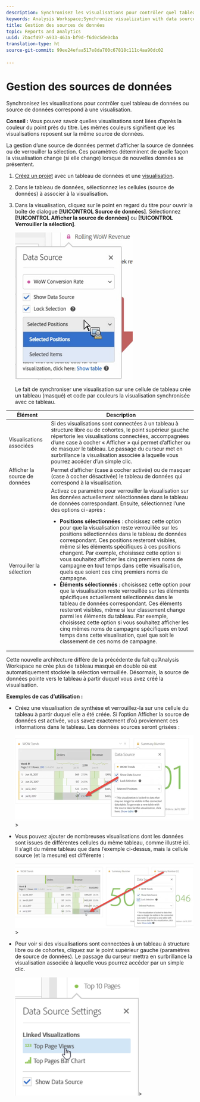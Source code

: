 ```yaml
---
description: Synchronisez les visualisations pour contrôler quel tableau de données ou source de données correspond à une visualisation.
keywords: Analysis Workspace;Synchronize visualization with data source
title: Gestion des sources de données
topic: Reports and analytics
uuid: 7bacf497-a933-463a-bf9d-f6d0c5de0cba
translation-type: ht
source-git-commit: 99ee24efaa517e8da700c67818c111c4aa90dc02

---
```



# Gestion des sources de données

Synchronisez les visualisations pour contrôler quel tableau de données ou source de données correspond à une visualisation.

**Conseil :** Vous pouvez savoir quelles visualisations sont liées d’après la couleur du point près du titre. Les mêmes couleurs signifient que les visualisations reposent sur la même source de données.

La gestion d’une source de données permet d’afficher la source de données ou de verrouiller la sélection. Ces paramètres déterminent de quelle façon la visualisation change (si elle change) lorsque de nouvelles données se présentent.

1. [Créez un projet](/help/analyze/analysis-workspace/build-workspace-project/t-freeform-project.md) avec un tableau de données et une [visualisation](/help/analyze/analysis-workspace/visualizations/freeform-analysis-visualizations.md).
1. Dans le tableau de données, sélectionnez les cellules (source de données) à associer à la visualisation.
1. Dans la visualisation, cliquez sur le point en regard du titre pour ouvrir la boîte de dialogue **[!UICONTROL Source de données]**. Sélectionnez **[!UICONTROL Afficher la source de données]** ou **[!UICONTROL Verrouiller la sélection]**.

   ![](assets/manage-data-source.png)

   Le fait de synchroniser une visualisation sur une cellule de tableau crée un tableau (masqué) et code par couleurs la visualisation synchronisée avec ce tableau.

| Élément | Description |
|--- |--- |
| Visualisations associées | Si des visualisations sont connectées à un tableau à structure libre ou de cohortes, le point supérieur gauche répertorie les visualisations connectées, accompagnées d’une case à cocher « Afficher » qui permet d’afficher ou de masquer le tableau.  Le passage du curseur met en surbrillance la visualisation associée à laquelle vous pourrez accéder d’un simple clic. |
| Afficher la source de données | Permet d’afficher (case à cocher activée) ou de masquer (case à cocher désactivée) le tableau de données qui correspond à la visualisation. |
| Verrouiller la sélection | Activez ce paramètre pour verrouiller la visualisation sur les données actuellement sélectionnées dans le tableau de données correspondant. Ensuite, sélectionnez l’une des options ci-après :  <ul><li>**Positions sélectionnées** : choisissez cette option pour que la visualisation reste verrouillée sur les positions sélectionnées dans le tableau de données correspondant. Ces positions resteront visibles, même si les éléments spécifiques à ces positions changent. Par exemple, choisissez cette option si vous souhaitez afficher les cinq premiers noms de campagne en tout temps dans cette visualisation, quels que soient ces cinq premiers noms de campagne.</li> <li>**Éléments sélectionnés** : choisissez cette option pour que la visualisation reste verrouillée sur les éléments spécifiques actuellement sélectionnés dans le tableau de données correspondant. Ces éléments resteront visibles, même si leur classement change parmi les éléments du tableau. Par exemple, choisissez cette option si vous souhaitez afficher les cinq mêmes noms de campagne spécifiques en tout temps dans cette visualisation, quel que soit le classement de ces noms de campagne.</li></ul> |

Cette nouvelle architecture diffère de la précédente du fait qu’Analysis Workspace ne crée plus de tableau masqué en double où est automatiquement stockée la sélection verrouillée. Désormais, la source de données pointe vers le tableau à partir duquel vous avez créé la visualisation.

**Exemples de cas d’utilisation :**

* Créez une visualisation de synthèse et verrouillez-la sur une cellule du tableau à partir duquel elle a été créée. Si l’option Afficher la source de données est activée, vous savez exactement d’où proviennent ces informations dans le tableau. Les données sources seront grisées :

   ![](assets/data-source2.png)>
* Vous pouvez ajouter de nombreuses visualisations dont les données sont issues de différentes cellules du même tableau, comme illustré ici. Il s’agit du même tableau que dans l’exemple ci-dessus, mais la cellule source (et la mesure) est différente :

   ![](assets/data-source3.png)>
* Pour voir si des visualisations sont connectées à un tableau à structure libre ou de cohortes, cliquez sur le point supérieur gauche (paramètres de source de données). Le passage du curseur mettra en surbrillance la visualisation associée à laquelle vous pourrez accéder par un simple clic.

   ![](assets/linked-visualizations.png)>
